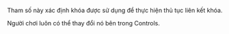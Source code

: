 Tham số này xác định khóa được sử dụng để thực hiện thủ tục liên kết khóa.

Người chơi luôn có thể thay đổi nó bên trong Controls.